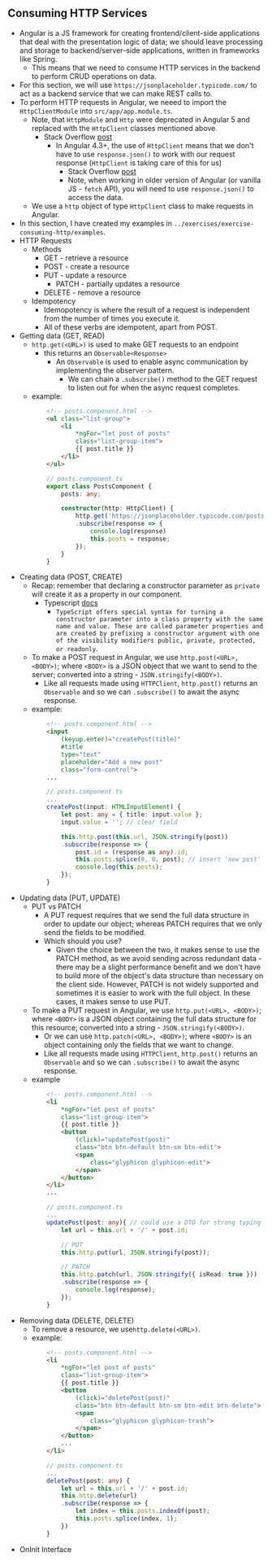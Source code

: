 ## Consuming HTTP Services
* Angular is a JS framework for creating frontend/client-side applications that deal with the presentation logic of data; we should leave processing and storage to backend/server-side applications, written in frameworks like Spring.
    * This means that we need to consume HTTP services in the backend to perform CRUD operations on data.
* For this section, we will use ```https://jsonplaceholder.typicode.com/``` to act as a backend service that we can make REST calls to.
* To perform HTTP requests in Angular, we neeed to import the ```HttpClientModule``` into ```src/app/app.module.ts```.
    * Note, that ```HttpModule``` and ```Http``` were deprecated in Angular 5 and replaced with the ```HttpClient``` classes mentioned above.
        * Stack Overflow [post](https://stackoverflow.com/questions/38510369/cannot-find-module-angular-http)
            * In Angular 4.3+, the use of ```HttpClient``` means that we don't have to use ```response.json()``` to work with our request response (```HttpClient``` is taking care of this for us)
                * Stack Overflow [post](https://stackoverflow.com/questions/46005430/property-json-does-not-exist-on-type-object)
                * Note, when working in older version of Angular (or vanilla JS - ```fetch``` API), you will need to use ```response.json()``` to access the data. 
    * We use a ```http``` object of type ```HttpClient``` class to make requests in Angular.
* In this section, I have created my examples in ```../exercises/exercise-consuming-http/examples```.
* HTTP Requests
    * Methods
        * GET - retrieve a resource
        * POST - create a resource
        * PUT - update a resource
            * PATCH - partially updates a resource
        * DELETE - remove a resource
    * Idempotency
        * Idemopotency is where the result of a request is independent from the number of times you execute it.
        * All of these verbs are idempotent, apart from POST.
* Getting data (GET, READ)
    * ```http.get(<URL>)``` is used to make GET requests to an endpoint
        * this returns an ```Observable<Response>```
            * An ```Observable``` is used to enable async communication by implementing the observer pattern.
                * We can chain a ```.subscribe()``` method to the GET request to listen out for when the async request completes.
    * example:
        ```html
            <!-- posts.component.html -->
            <ul class="list-group">
                <li
                    *ngFor="let post of posts"
                    class="list-group-item">
                    {{ post.title }}
                </li>
            </ul>
        ```
        ```typescript
            // posts.component.ts
            export class PostsComponent {
                posts: any;

                constructor(http: HttpClient) {
                    http.get('https://jsonplaceholder.typicode.com/posts/')
                    .subscribe(response => {
                        console.log(response)
                        this.posts = response;
                    });
                }
            }
        ```
* Creating data (POST, CREATE)
    * Recap: remember that declaring a constructor parameter as ```private``` will create it as a property in our component.
        * Typescript [docs](https://www.typescriptlang.org/docs/handbook/2/classes.html#parameter-properties)
            * ```TypeScript offers special syntax for turning a constructor parameter into a class property with the same name and value. These are called parameter properties and are created by prefixing a constructor argument with one of the visibility modifiers public, private, protected, or readonly```.
    * To make a POST request in Angular, we use ```http.post(<URL>, <BODY>)```; where ```<BODY>``` is a JSON object that we want to send to the server; converted into a string - ```JSON.stringify(<BODY>)```.
        * Like all requests made using ```HTTPClient```, ```http.post()``` returns an ```Observable``` and so we can ```.subscribe()``` to await the async response.
    * example:
        ```html
            <!-- posts.component.html -->
            <input
                (keyup.enter)="createPost(title)" 
                #title
                type="text"
                placeholder="Add a new post"
                class="form-control">
            ...
        ```
        ```typescript
            // posts.component.ts
            ...
            createPost(input: HTMLInputElement) {
                let post: any = { title: input.value };
                input.value = ''; // clear field

                this.http.post(this.url, JSON.stringify(post))
                .subscribe(response => {
                    post.id = (response as any).id;
                    this.posts.splice(0, 0, post); // insert 'new post' at pos. 0
                    console.log(this.posts);
                });
            }
        ```
* Updating data (PUT, UPDATE)
    * PUT vs PATCH
        * A PUT request requires that we send the full data structure in order to update our object; whereas PATCH requires that we only send the fields to be modified.
        * Which should you use?
            * Given the choice between the two, it makes sense to use the PATCH method, as we avoid sending across redundant data - there may be a slight performance benefit and we don't have to build more of the object's data structure than necessary on the client side. However, PATCH is not widely supported and sometimes it is easier to work with the full object. In these cases, it makes sense to use PUT.
    * To make a PUT request in Angular, we use ```http.put(<URL>, <BODY>)```; where ```<BODY>``` is a JSON object containing the full data structure for this resource; converted into a string - ```JSON.stringify(<BODY>)```.
        * Or we can use ```http.patch(<URL>, <BODY>)```; where ```<BODY>``` is an object containing only the fields that we want to change.
        * Like all requests made using ```HTTPClient```, ```http.post()``` returns an ```Observable``` and so we can ```.subscribe()``` to await the async response.
    * example
        ```html
            <!-- posts.component.html -->
            <li
                *ngFor="let post of posts"
                class="list-group-item">
                {{ post.title }}
                <button 
                    (click)="updatePost(post)"
                    class="btn btn-default btn-sm btn-edit">
                    <span 
                        class="glyphicon glyphicon-edit">
                    </span>
                </button>
            </li>
            ...
        ```
        ```typescript
            // posts.component.ts
            ...
            updatePost(post: any){ // could use a DTO for strong typing
                let url = this.url + '/' + post.id;

                // PUT
                this.http.put(url, JSON.stringify(post));

                // PATCH
                this.http.patch(url, JSON.stringify({ isRead: true }))
                .subscribe(response => {
                    console.log(response);
                });
            }
        ```
* Removing data (DELETE, DELETE)
    * To remove a resource, we use```http.delete(<URL>)```.
    * example:
        ```html
            <!-- posts.component.html -->
            <li
                *ngFor="let post of posts"
                class="list-group-item">
                {{ post.title }}
                <button 
                    (click)="deletePost(post)"
                    class="btn btn-default btn-sm btn-edit btn-delete">
                    <span 
                        class="glyphicon glyphicon-trash">
                    </span>
                </button>
                ...
            </li>
        ```
        ```typescript
            // posts.component.ts
            ...
            deletePost(post: any) {
                let url = this.url + '/' + post.id;
                this.http.delete(url)
                .subscribe(response => {
                    let index = this.posts.indexOf(post);
                    this.posts.splice(index, 1);
                })
            }
        ```
* OnInit Interface





